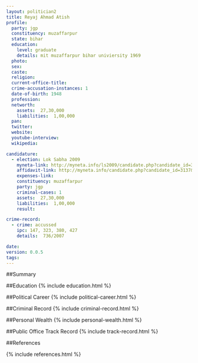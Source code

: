 ```yaml
---
layout: politician2
title: Reyaj Ahmad Atish
profile: 
  party: jgp
  constituency: muzaffarpur
  state: bihar
  education: 
    level: graduate
    details: mit muzaffarpur bihar univiersity 1969
  photo: 
  sex: 
  caste: 
  religion: 
  current-office-title: 
  crime-accusation-instances: 1
  date-of-birth: 1948
  profession: 
  networth: 
    assets:  27,30,000
    liabilities:  1,00,000
  pan: 
  twitter: 
  website: 
  youtube-interview: 
  wikipedia: 

candidature: 
  - election: Lok Sabha 2009
    myneta-link: http://myneta.info/ls2009/candidate.php?candidate_id=3137
    affidavit-link: http://myneta.info/candidate.php?candidate_id=3137&scan=original
    expenses-link: 
    constituency: muzaffarpur 
    party: jgp
    criminal-cases: 1
    assets:  27,30,000
    liabilities:  1,00,000
    result:  

crime-record: 
  - crime: accussed
    ipc: 147, 323, 380, 427
    details:  736/2007  

date: 
version: 0.0.5
tags: 
---
```

##Summary


##Education
{% include education.html %}


##Political Career
{% include political-career.html %}


##Criminal Record
{% include criminal-record.html %}


##Personal Wealth
{% include personal-wealth.html %}


##Public Office Track Record
{% include track-record.html %}


##References


{% include references.html %}